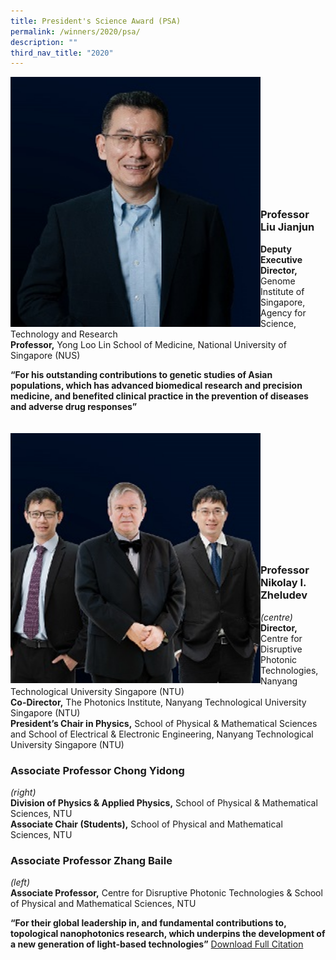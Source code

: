 ```yaml
---
title: President's Science Award (PSA)
permalink: /winners/2020/psa/
description: ""
third_nav_title: "2020"
---
```

<img src="/images/Winners/2020/PSA-Prof%20Liu%20JJ.jpg" alt="Professor Liu Jianjun" style="width:400px" align="left"/><br/><br/><br/><br/><br/><br/><br/><br/><br/><br/><br/>

### **Professor Liu Jianjun**

<b>Deputy Executive Director,</b> Genome Institute of Singapore, Agency for Science, Technology and Research<br> <b>Professor,</b> Yong Loo Lin School of Medicine, National University of Singapore (NUS) 

<b>“For his outstanding contributions to genetic studies of Asian populations, which has advanced biomedical research and precision medicine, and benefited clinical practice in the prevention of diseases and adverse drug responses”</b>
<br><br><br>
<img src="/images/Winners/2020/PSA-Team.jpg" alt="Prof Nikolay I. Zheludev / Asso Prof Chong Yidong / Asso Prof Zhang Baile" style="width:400px" align="left"/><br/><br/><br/><br/><br/><br/><br/><br/><br/><br/><br/>
### **Professor Nikolay I. Zheludev**
*(centre)* <br>
<b>Director,</b> Centre for Disruptive Photonic Technologies, Nanyang Technological University Singapore (NTU)<br> 
<b>Co-Director,</b> The Photonics Institute, Nanyang Technological University Singapore (NTU)<br> 
<b>President’s Chair in Physics,</b> School of Physical & Mathematical Sciences and School of Electrical & Electronic Engineering, Nanyang Technological University Singapore (NTU)
### **Associate Professor Chong Yidong**
*(right)* <br>
<b>Division of Physics & Applied Physics,</b> School of Physical & Mathematical Sciences, NTU<br>
<b>Associate Chair (Students),</b> School of Physical and Mathematical Sciences, NTU
### **Associate Professor Zhang Baile**
*(left)*  <br>
<b>Associate Professor,</b> Centre for Disruptive Photonic Technologies & School of Physical and Mathematical Sciences, NTU


<b>“For their global leadership in, and fundamental contributions to, topological nanophotonics research, which underpins the development of a new generation of light-based technologies”</b>
	[Download Full Citation](/files/Winners/2020/4_PSA%20Prof%20Nikolay%20Zheludev%20and%20team.pdf)